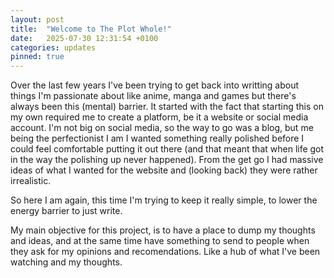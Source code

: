```yaml
---
layout: post
title:  "Welcome to The Plot Whole!"
date:   2025-07-30 12:31:54 +0100
categories: updates
pinned: true
---
```

Over the last few years I've been trying to get back into writting about things I'm passionate about like anime, manga and games but there's always been this (mental) barrier. It started with the fact that starting this on my own required me to create a platform, be it a website or social media account. I'm not big on social media, so the way to go was a blog, but me being the perfectionist I am I wanted something really polished before I could feel comfortable putting it out there (and that meant that when life got in the way the polishing up never happened). From the get go I had massive ideas of what I wanted for the website and (looking back) they were rather irrealistic.

So here I am again, this time I'm trying to keep it really simple, to lower the energy barrier to just write.

My main objective for this project, is to have a place to dump my thoughts and ideas, and at the same time have something to send to people when they ask for my opinions and recomendations. Like a hub of what I've been watching and my thoughts.
